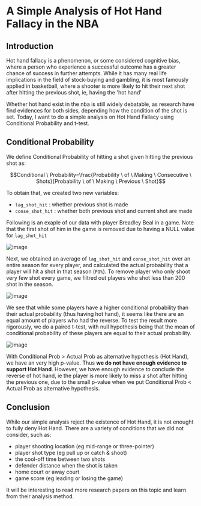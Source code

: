 # A Simple Analysis of Hot Hand Fallacy in the NBA
## Introduction

Hot hand fallacy is a phenomenon, or some considered cognitive bias, where a person who experience a successful outcome has a greater chance of success in further attempts. 
While it has many real life implications in the field of stock-buying and gambling, it is most famously applied in basketball, where a shooter is more likely to hit their next shot 
after hitting the previous shot, ie, having the 'hot hand'

Whether hot hand exist in the nba is still widely debatable, as research have find evidences for both sides, depending how the condition of the shot is set. Today, I want to do a simple analysis
on Hot Hand Fallacy using Conditional Probability and t-test.

## Conditional Probability
We define Conditional Probability of hitting a shot given hitting the previous shot as:

$$Conditional \ Probability=\frac{Probability \ of \ Making \ Consecutive \ Shots}{Probability \ of \ Making \ Previous \ Shot}$$

To obtain that, we created two new variables:
- `lag_shot_hit` : whether previous shot is made
- `conse_shot_hit` : whether both previous shot and current shot are made
  
Following is an exaple of our data with player Breadley Beal in a game. Note that the first shot of him in the game is removed due to having a NULL value for `lag_shot_hit`

![image](https://github.com/tanhl30/Hot-Hand-Fallacy_NBA/assets/73421294/f2dfc5ea-3657-47f2-b63d-20c0393c543a)


Next, we obtained an average of `lag_shot_hit` and `conse_shot_hit` over an entire season for every player, and calculated the actual probability that a player will hit a shot in that season (`FG%`). 
To remove player who only shoot very few shot every game, we filtred out players who shot less than 200 shot in the season.

![image](https://github.com/tanhl30/Hot-Hand-Fallacy_NBA/assets/73421294/e858d1d4-a12a-4618-8630-42d8112a5959)

We see that while some players have a higher conditional probability than their actual probability (thus having hot hand), it seems like there are an equal amount of players who had the reverse.
To test the result more rigorously, we do a paired t-test, with null hypothesis being that the mean of conditional probability of these players are equal to their actual probability.

![image](https://github.com/tanhl30/Hot-Hand-Fallacy_NBA/assets/73421294/bba5de58-717b-4f9c-9190-4c717ace698e)

With Conditional Prob > Actual Prob as alternative hypothesis (Hot Hand), we have an very high p-value. Thus **we do not have enough evidence to support Hot Hand**. However, we have enough evidence to conclude the 
reverse of hot hand, ie the player is more likely to miss a shot after hitting the previous one, due to the small p-value when we put Conditional Prob < Actual Prob as alternative hypothesis.


## Conclusion
While our simple analysis reject the existence of Hot Hand, it is not enought to fully deny Hot Hand. There are a variety of conditions that we did not consider, such as:
- player shooting location (eg mid-range or three-pointer)
- player shot type (eg pull up or catch & shoot)
- the cool-off time between two shots
- defender distance when the shot is taken
- home court or away court
- game score (eg leading or losing the game)

It will be interesting to read more research papers on this topic and learn from their analysis method.

